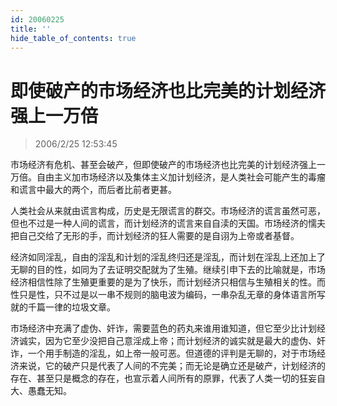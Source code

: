 ```yaml
---
id: 20060225
title: ''
hide_table_of_contents: true
---
```


# 即使破产的市场经济也比完美的计划经济强上一万倍

> 2006/2/25 12:53:45

市场经济有危机、甚至会破产，但即使破产的市场经济也比完美的计划经济强上一万倍。自由主义加市场经济以及集体主义加计划经济，是人类社会可能产生的毒瘤和谎言中最大的两个，而后者比前者更甚。 

人类社会从来就由谎言构成，历史是无限谎言的群交。市场经济的谎言虽然可恶，但也不过是一种人间的谎言，而计划经济的谎言来自自渎的天国。市场经济的懦夫把自己交给了无形的手，而计划经济的狂人需要的是自诩为上帝或者基督。

经济如同淫乱，自由的淫乱和计划的淫乱终归还是淫乱，而计划在淫乱上还加上了无聊的目的性，如同为了去证明交配就为了生殖。继续引申下去的比喻就是，市场经济相信性除了生殖更重要的是为了快乐，而计划经济只相信与生殖相关的性。而性只是性，只不过是以一串不规则的脑电波为编码，一串杂乱无章的身体语言所写就的千篇一律的垃圾文章。
 
市场经济中充满了虚伪、奸诈，需要蓝色的药丸来谁用谁知道，但它至少比计划经济诚实，因为它至少没把自己意淫成上帝；而计划经济的诚实就是最大的虚伪、奸诈，一个用手制造的淫乱，如上帝一般可恶。但道德的评判是无聊的，对于市场经济来说，它的破产只是代表了人间的不完美；而无论是确立还是破产，计划经济的存在、甚至只是概念的存在，也宣示着人间所有的原罪，代表了人类一切的狂妄自大、愚蠢无知。